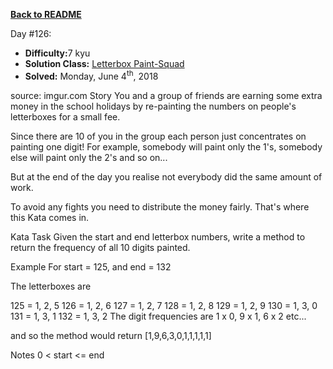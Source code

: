 ﻿<a href=https://github.com/hlais/Kata---a---Day><b>Back to README</b><a>

Day #126: 

* <b>Difficulty:</b>7 kyu
* <b>Solution Class:</b> [Letterbox Paint-Squad](LetterBox.cs)
* <b>Solved:</b> Monday, June 4<sup>th</sup>, 2018

source: imgur.com
Story
You and a group of friends are earning some extra money in the school holidays by re-painting the numbers on people's letterboxes for a small fee.

Since there are 10 of you in the group each person just concentrates on painting one digit! For example, somebody will paint only the 1's, somebody else will paint only the 2's and so on...

But at the end of the day you realise not everybody did the same amount of work.

To avoid any fights you need to distribute the money fairly. That's where this Kata comes in.

Kata Task
Given the start and end letterbox numbers, write a method to return the frequency of all 10 digits painted.

Example
For start = 125, and end = 132

The letterboxes are

125 = 1, 2, 5
126 = 1, 2, 6
127 = 1, 2, 7
128 = 1, 2, 8
129 = 1, 2, 9
130 = 1, 3, 0
131 = 1, 3, 1
132 = 1, 3, 2
The digit frequencies are 1 x 0, 9 x 1, 6 x 2 etc...

and so the method would return [1,9,6,3,0,1,1,1,1,1]

Notes
0 < start <= end
